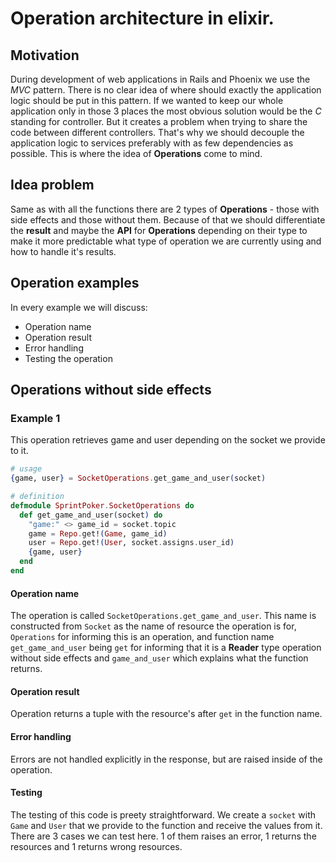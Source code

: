 # Operation architecture in elixir. #

## Motivation ##
During development of web applications in Rails and Phoenix we use the *MVC* pattern.
There is no clear idea of where should exactly the application logic should be put in this pattern.
If we wanted to keep our whole application only in those 3 places the most obvious solution would be the *C* standing for controller.
But it creates a problem when trying to share the code between different controllers. That's why we should decouple the application logic to services preferably with as few dependencies as possible.
This is where the idea of **Operations** come to mind.

## Idea problem ##
Same as with all the functions there are 2 types of **Operations** - those with side effects and those without them. 
Because of that we should differentiate the **result** and maybe the **API** for **Operations** depending on their type to make it more predictable what type of operation we are currently using and how to handle it's results.

## Operation examples ##
In every example we will discuss:
  * Operation name
  * Operation result
  * Error handling
  * Testing the operation
  
## Operations without side effects ##

### Example 1 ###
This operation retrieves game and user depending on the socket we provide to it. 

``` elixir
# usage
{game, user} = SocketOperations.get_game_and_user(socket)

# definition
defmodule SprintPoker.SocketOperations do
  def get_game_and_user(socket) do
    "game:" <> game_id = socket.topic
    game = Repo.get!(Game, game_id)
    user = Repo.get!(User, socket.assigns.user_id)
    {game, user}
  end
end
```

#### Operation name ####
The operation is called `SocketOperations.get_game_and_user`.
This name is constructed from `Socket` as the name of resource the operation is for, `Operations` for informing this is an operation, and function name `get_game_and_user` being `get` for informing that it is a **Reader** type operation without side effects and `game_and_user` which explains what the function returns. 
#### Operation result ####
Operation returns a tuple with the resource's after `get` in the function name.
#### Error handling ####
Errors are not handled explicitly in the response, but are raised inside of the operation.
#### Testing ####
The testing of this code is preety straightforward. We create a `socket` with `Game` and `User` that we provide to the function and receive the values from it. 
There are 3 cases we can test here. 1 of them raises an error, 1 returns the resources and 1 returns wrong resources.
